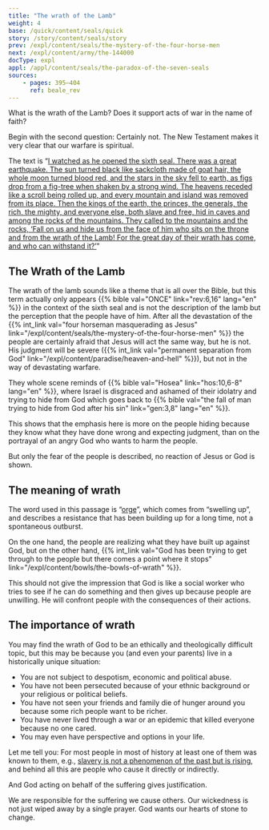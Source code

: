 ```yaml
---
title: "The wrath of the Lamb"
weight: 4
base: /quick/content/seals/quick
story: /story/content/seals/story
prev: /expl/content/seals/the-mystery-of-the-four-horse-men
next: /expl/content/army/the-144000
docType: expl
appl: /appl/content/seals/the-paradox-of-the-seven-seals
sources: 
    - pages: 395–404
      ref: beale_rev
---
```


What is the wrath of the Lamb? Does it support acts of war in the name of faith?

Begin with the second question: Certainly not. The New Testament makes it very clear that our warfare is spiritual.

The text is “[I watched as he opened the sixth seal. There was a great earthquake. The sun turned black like sackcloth made of goat hair, the whole moon turned blood red, and the stars in the sky fell to earth, as figs drop from a fig-tree when shaken by a strong wind. The heavens receded like a scroll being rolled up, and every mountain and island was removed from its place. Then the kings of the earth, the princes, the generals, the rich, the mighty, and everyone else, both slave and free, hid in caves and among the rocks of the mountains. They called to the mountains and the rocks, ‘Fall on us and hide us from the face of him who sits on the throne and from the wrath of the Lamb! For the great day of their wrath has come, and who can withstand it?’](https://www.bibleserver.com/NIV/Revelation6%3A12-17)”

## The Wrath of the Lamb

<a name="ddd6"></a>
The wrath of the lamb sounds like a theme that is all over the Bible, but this term actually only appears {{% bible val="ONCE" link="rev:6,16" lang="en" %}} in the context of the sixth seal and is not the description of the lamb but the perception that the people have of him. After all the devastation of the {{% int_link val="four horseman masquerading as Jesus" link="/expl/content/seals/the-mystery-of-the-four-horse-men" %}} the people are certainly afraid that Jesus will act the same way, but he is not. His judgment will be severe ({{% int_link val="permanent separation from God" link="/expl/content/paradise/heaven-and-hell" %}}), but not in the way of devastating warfare.

They whole scene reminds of {{% bible val="Hosea" link="hos:10,6-8" lang="en" %}}, where Israel is disgraced and ashamed of their idolatry and trying to hide from God which goes back to {{% bible val="the fall of man trying to hide from God after his sin" link="gen:3,8" lang="en" %}}.

This shows that the emphasis here is more on the people hiding because they know what they have done wrong and expecting judgment, than on the portrayal of an angry God who wants to harm the people.

But only the fear of the people is described, no reaction of Jesus or God is shown.

## The meaning of wrath

<a name="7d6e"></a>
The word used in this passage is “[orge](https://biblehub.com/greek/3709.htm)”, which comes from “swelling up”, and describes a resistance that has been building up for a long time, not a spontaneous outburst.

On the one hand, the people are realizing what they have built up against God, but on the other hand, {{% int_link val="God has been trying to get through to the people but there comes a point where it stops" link="/expl/content/bowls/the-bowls-of-wrath" %}}.

This should not give the impression that God is like a social worker who tries to see if he can do something and then gives up because people are unwilling. He will confront people with the consequences of their actions.

## The importance of wrath

<a name="50ee"></a>
You may find the wrath of God to be an ethically and theologically difficult topic, but this may be because you (and even your parents) live in a historically unique situation:

- You are not subject to despotism, economic and political abuse.
- You have not been persecuted because of your ethnic background or your religious or political beliefs.
- You have not seen your friends and family die of hunger around you because some rich people want to be richer.
- You have never lived through a war or an epidemic that killed everyone because no one cared.
- You may even have perspective and options in your life.

Let me tell you: For most people in most of history at least one of them was known to them, e.g., [slavery is not a phenomenon of the past but is rising](https://50forfreedom.org/modern-slavery/), and behind all this are people who cause it directly or indirectly.

And God acting on behalf of the suffering gives justification.

We are responsible for the suffering we cause others. Our wickedness is not just wiped away by a single prayer. God wants our hearts of stone to change.
